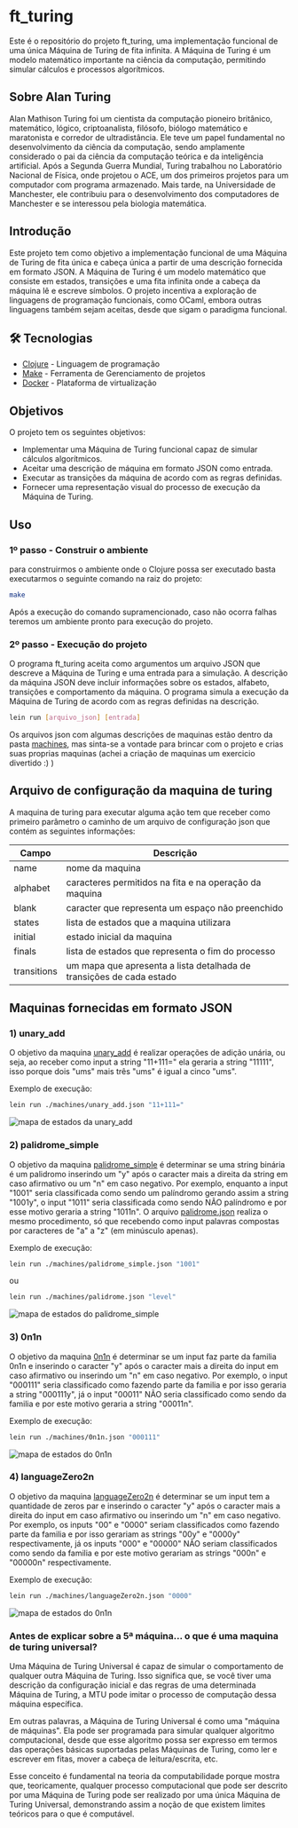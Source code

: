 # ft_turing

Este é o repositório do projeto ft_turing, uma implementação funcional de uma única Máquina de Turing de fita infinita. A Máquina de Turing é um modelo matemático importante na ciência da computação, permitindo simular cálculos e processos algorítmicos.

## Sobre Alan Turing

Alan Mathison Turing foi um cientista da computação pioneiro britânico, matemático, lógico, criptoanalista, filósofo, biólogo matemático e maratonista e corredor de ultradistância. Ele teve um papel fundamental no desenvolvimento da ciência da computação, sendo amplamente considerado o pai da ciência da computação teórica e da inteligência artificial. Após a Segunda Guerra Mundial, Turing trabalhou no Laboratório Nacional de Física, onde projetou o ACE, um dos primeiros projetos para um computador com programa armazenado. Mais tarde, na Universidade de Manchester, ele contribuiu para o desenvolvimento dos computadores de Manchester e se interessou pela biologia matemática.

## Introdução

Este projeto tem como objetivo a implementação funcional de uma Máquina de Turing de fita única e cabeça única a partir de uma descrição fornecida em formato JSON. A Máquina de Turing é um modelo matemático que consiste em estados, transições e uma fita infinita onde a cabeça da máquina lê e escreve símbolos. O projeto incentiva a exploração de linguagens de programação funcionais, como OCaml, embora outras linguagens também sejam aceitas, desde que sigam o paradigma funcional.

## 🛠️ Tecnologias

* [Clojure](https://clojure.org/) - Linguagem de programação
* [Make](https://www.gnu.org/software/make) - Ferramenta de Gerenciamento de projetos
* [Docker](https://www.docker.com/) - Plataforma de virtualização

## Objetivos

O projeto tem os seguintes objetivos:

* Implementar uma Máquina de Turing funcional capaz de simular cálculos algorítmicos.
* Aceitar uma descrição de máquina em formato JSON como entrada.
* Executar as transições da máquina de acordo com as regras definidas.
* Fornecer uma representação visual do processo de execução da Máquina de Turing.

## Uso
### 1º passo - Construir o ambiente

para construirmos o ambiente onde o Clojure possa ser executado  basta executarmos o seguinte comando na raiz do projeto:
```bash
make
```
Após a execução do comando supramencionado, caso não ocorra falhas teremos um ambiente pronto para execução do projeto.

### 2º passo - Execução do projeto

O programa ft_turing aceita como argumentos um arquivo JSON que descreve a Máquina de Turing e uma entrada para a simulação. A descrição da máquina JSON deve incluir informações sobre os estados, alfabeto, transições e comportamento da máquina. O programa simula a execução da Máquina de Turing de acordo com as regras definidas na descrição.

```bash
lein run [arquivo_json] [entrada]
```
Os arquivos json com algumas descrições de maquinas estão dentro da pasta [machines](https://github.com/DaviPrograme/ft_turing/tree/main/machines), mas sinta-se a vontade para brincar com o projeto e crias suas proprias maquinas (achei a criação de maquinas um exercicio divertido :) )

## Arquivo de configuração da maquina de turing

A maquina de turing para executar alguma ação tem que receber como primeiro parâmetro o caminho de um arquivo de configuração json que contém as seguintes informações:


| Campo          | Descrição                                                             |
|----------------|-----------------------------------------------------------------------|
| name           | nome da maquina                                                       |
| alphabet       | caracteres permitidos na fita e na operação da maquina                |
| blank          | caracter que representa um espaço não preenchido                      |
| states         | lista de estados que a maquina utilizara                              |
| initial        | estado inicial da maquina                                             |
| finals         | lista de estados que representa o fim do processo                     |
| transitions    | um mapa que apresenta a lista detalhada de transições de cada estado  |


## Maquinas fornecidas em formato JSON

### 1) unary_add

O objetivo da maquina [unary_add](https://github.com/DaviPrograme/ft_turing/blob/main/machines/unary_add.json) é realizar operações de adição unária, ou seja, ao receber como input a string "11+111=" ela geraria a string "11111", isso porque dois "ums" mais três "ums" é igual a cinco "ums".

Exemplo de execução:
```bash
lein run ./machines/unary_add.json "11+111="
```

![mapa de estados da unary_add](https://github.com/DaviPrograme/ft_turing/blob/main/unary_add.png)


### 2) palidrome_simple

O objetivo da maquina [palidrome_simple](https://github.com/DaviPrograme/ft_turing/blob/main/machines/palidrome_simple.json) é determinar se uma string binária é um palidromo inserindo um "y" após o caracter mais a direita da string em caso afirmativo ou um "n" em caso negativo. Por exemplo, enquanto a input "1001" seria classificada como sendo um palíndromo gerando assim a string "1001y", o input "1011" seria classificada como sendo NÃO palíndromo e por esse motivo geraria a string "1011n". O arquivo [palidrome.json](https://github.com/DaviPrograme/ft_turing/blob/main/machines/palidrome.json) realiza o mesmo procedimento, só que recebendo como input palavras compostas por caracteres de "a" a "z" (em minúsculo apenas).

Exemplo de execução:
```bash
lein run ./machines/palidrome_simple.json "1001"
```

ou 

```bash
lein run ./machines/palidrome.json "level"
```

![mapa de estados do palidrome_simple](https://github.com/DaviPrograme/ft_turing/blob/main/palidrome_simple.png)


### 3) 0n1n

O objetivo da maquina [0n1n](https://github.com/DaviPrograme/ft_turing/blob/main/machines/0n1n.json) é determinar se um input faz parte da familia 0n1n e inserindo o caracter "y" após o caracter mais a direita do input em caso afirmativo ou inserindo um "n" em caso negativo. Por exemplo, o input "000111" seria classificado como fazendo parte da familia e por isso geraria a string "000111y", já o input "00011" NÃO seria classificado como sendo da familia e por este motivo geraria a string "00011n".

Exemplo de execução:
```bash
lein run ./machines/0n1n.json "000111"
```

![mapa de estados do 0n1n](https://github.com/DaviPrograme/ft_turing/blob/main/0n1n.png)


### 4) languageZero2n

O objetivo da maquina [languageZero2n](https://github.com/DaviPrograme/ft_turing/blob/main/machines/languageZero2n.json) é determinar se um input tem a quantidade de zeros par e inserindo o caracter "y" após o caracter mais a direita do input em caso afirmativo ou inserindo um "n" em caso negativo. Por exemplo, os inputs "00" e "0000" seriam classificados como fazendo parte da familia e por isso gerariam as strings "00y" e "0000y" respectivamente, já os inputs "000" e "00000" NÃO seriam classificados como sendo da familia e por este motivo gerariam as strings "000n" e "00000n" respectivamente.

Exemplo de execução:
```bash
lein run ./machines/languageZero2n.json "0000"
```

![mapa de estados do 0n1n](https://github.com/DaviPrograme/ft_turing/blob/main/languageZero2n.png)

### Antes de explicar sobre a 5ª máquina... o que é uma maquina de turing universal?

Uma Máquina de Turing Universal é capaz de simular o comportamento de qualquer outra Máquina de Turing. Isso significa que, se você tiver uma descrição da configuração inicial e das regras de uma determinada Máquina de Turing, a MTU pode imitar o processo de computação dessa máquina específica.

Em outras palavras, a Máquina de Turing Universal é como uma "máquina de máquinas". Ela pode ser programada para simular qualquer algoritmo computacional, desde que esse algoritmo possa ser expresso em termos das operações básicas suportadas pelas Máquinas de Turing, como ler e escrever em fitas, mover a cabeça de leitura/escrita, etc.

Esse conceito é fundamental na teoria da computabilidade porque mostra que, teoricamente, qualquer processo computacional que pode ser descrito por uma Máquina de Turing pode ser realizado por uma única Máquina de Turing Universal, demonstrando assim a noção de que existem limites teóricos para o que é computável.



